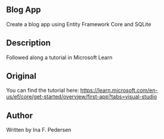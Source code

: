 ﻿## Blog App
Create a blog app using Entity Framework Core and SQLite

## Description
Followed along a tutorial in Microsoft Learn

## Original
You can find the tutorial here: https://learn.microsoft.com/en-us/ef/core/get-started/overview/first-app?tabs=visual-studio

## Author
Written by Ina F. Pedersen